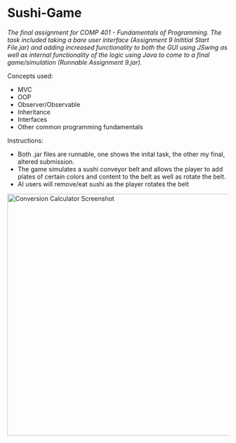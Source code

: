 # Sushi-Game

_The final assignment for COMP 401 - Fundamentals of Programming. The task included taking a bare user interface (Assignment 9 Inititial Start File.jar) and adding increased functionality to both the GUI using JSwing as well as internal functionality of the logic using Java to come to a final game/simulation (Runnable Assignment 9.jar)._

Concepts used:
* MVC
* OOP
* Observer/Observable
* Inheritance
* Interfaces
* Other common programming fundamentals

Instructions:
* Both .jar files are runnable, one shows the inital task, the other my final, altered submission.
* The game simulates a sushi conveyor belt and allows the player to add plates of certain colors and content to the belt as well as rotate the belt.
* AI users will remove/eat sushi as the player rotates the belt


<img src="https://github.com/dkoenigs/Sushi-Game/blob/master/SushiGame.png?raw=true" width="850" height="550" title="Conversion Calculator Screenshot">
